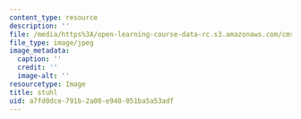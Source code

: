 ```yaml
---
content_type: resource
description: ''
file: /media/https%3A/open-learning-course-data-rc.s3.amazonaws.com/cms-633-digital-humanities-spring-2015/a7fd0dce791b2a00e940051ba5a53adf_IMG_8842.jpg
file_type: image/jpeg
image_metadata:
  caption: ''
  credit: ''
  image-alt: ''
resourcetype: Image
title: stuhl
uid: a7fd0dce-791b-2a00-e940-051ba5a53adf
---
```

